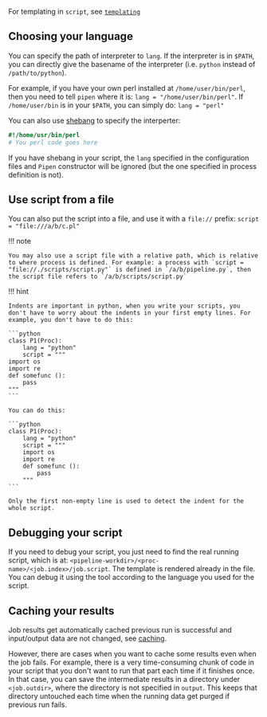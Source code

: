 
For templating in `script`, see [`templating`][2]

## Choosing your language

You can specify the path of interpreter to `lang`. If the interpreter is in `$PATH`, you can directly give the basename of the interpreter (i.e. `python` instead of `/path/to/python`).

For example, if you have your own perl installed at `/home/user/bin/perl`, then you need to tell `pipen` where it is: `lang = "/home/user/bin/perl"`. If `/home/user/bin` is in your `$PATH`, you can simply do: `lang = "perl"`

You can also use [shebang][1] to specify the interperter:
```perl
#!/home/usr/bin/perl
# You perl code goes here
```

If you have shebang in your script, the `lang` specified in the configuration files and `Pipen` constructor will be ignored (but the one specified in process definition is not).

## Use script from a file

You can also put the script into a file, and use it with a `file://` prefix: `script = "file:///a/b/c.pl"`

!!! note

    You may also use a script file with a relative path, which is relative to where process is defined. For example: a process with `script = "file://./scripts/script.py"` is defined in `/a/b/pipeline.py`, then the script file refers to `/a/b/scripts/script.py`

!!! hint

    Indents are important in python, when you write your scripts, you don't have to worry about the indents in your first empty lines. For example, you don't have to do this:

    ```python
    class P1(Proc):
        lang = "python"
        script = """
    import os
    import re
    def somefunc ():
        pass
    """
    ```

    You can do this:

    ```python
    class P1(Proc):
        lang = "python"
        script = """
        import os
        import re
        def somefunc ():
            pass
        """
    ```

    Only the first non-empty line is used to detect the indent for the whole script.

## Debugging your script

If you need to debug your script, you just need to find the real running script, which is at: `<pipeline-workdir>/<proc-name>/<job.index>/job.script`. The template is rendered already in the file. You can debug it using the tool according to the language you used for the script.

## Caching your results

Job results get automatically cached previous run is successful and input/output data are not changed, see [caching][3].

However, there are cases when you want to cache some results even when the job fails. For example, there is a very time-consuming chunk of code in your script that you don't want to run that part each time if it finishes once. In that case, you can save the intermediate results in a directory under `<job.outdir>`, where the directory is not specified in `output`. This keeps that directory untouched each time when the running data get purged if previous run fails.

[1]: https://en.wikipedia.org/wiki/Shebang_(Unix)
[2]: ../templating
[3]: ../caching
